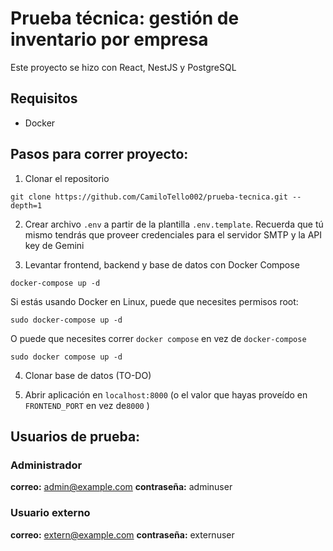 # Prueba técnica: gestión de inventario por empresa
Este proyecto se hizo con React, NestJS y PostgreSQL

## Requisitos
- Docker

## Pasos para correr proyecto:
1. Clonar el repositorio
```
git clone https://github.com/CamiloTello002/prueba-tecnica.git --depth=1
```

2. Crear archivo ```.env``` a partir de la plantilla ```.env.template```. Recuerda que tú mismo tendrás que proveer credenciales para el servidor SMTP y la API key de Gemini

3. Levantar frontend, backend y base de datos con Docker Compose
```
docker-compose up -d
```

Si estás usando Docker en Linux, puede que necesites permisos root:
```
sudo docker-compose up -d
```
O puede que necesites correr ```docker compose``` en vez de ```docker-compose```
```
sudo docker compose up -d
```

4. Clonar base de datos (TO-DO)

5. Abrir aplicación en ```localhost:8000```  (o el valor que hayas proveído en ```FRONTEND_PORT``` en vez de```8000``` )

## Usuarios de prueba:
### Administrador
**correo:** admin@example.com
**contraseña:** adminuser

### Usuario externo
**correo:** extern@example.com
**contraseña:** externuser
